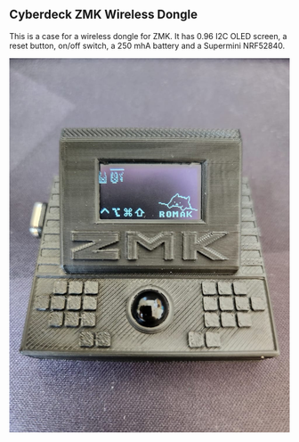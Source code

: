 ## Cyberdeck ZMK Wireless Dongle

This is a case for a wireless dongle for ZMK. It has 0.96 I2C OLED screen, a reset button, on/off switch, a 250 mhA battery and a Supermini NRF52840.

![img](../../img/dongle/dongle.jpeg)
